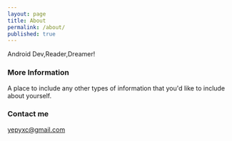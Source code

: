 ```yaml
---
layout: page
title: About
permalink: /about/
published: true
---
```


Android Dev,Reader,Dreamer!

### More Information

A place to include any other types of information that you'd like to include about yourself.

### Contact me

[yepyxc@gmail.com](mailto:email@domain.com)
